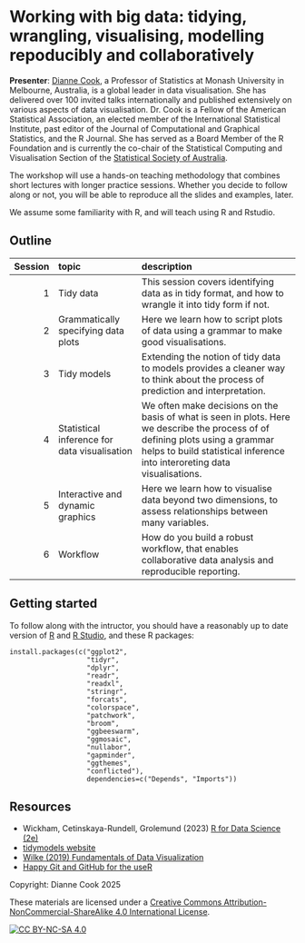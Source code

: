 # Working with big data: tidying, wrangling, visualising, modelling repoducibly and collaboratively

**Presenter**: [Dianne Cook](https://www.dicook.org), a Professor of 
Statistics at Monash University in Melbourne, Australia, is a global leader
in data visualisation. She has delivered over 100 invited talks 
internationally and published extensively on various aspects of data 
visualisation. Dr. Cook is a Fellow of the American Statistical 
Association, an elected member of the International Statistical 
Institute, past editor of the Journal of Computational and Graphical 
Statistics, and the R Journal. She has served as a Board Member of the 
R Foundation and is currently the co-chair of the Statistical Computing 
and Visualisation Section of the [Statistical Society of Australia](https://www.statsoc.org.au).

The workshop will use a hands-on teaching methodology that combines short lectures with 
longer practice sessions. Whether you decide to follow along or not, you will be able to reproduce 
all the slides and examples, later. 

We assume some familiarity with R, and will teach using R and Rstudio.

## Outline

| Session | topic | description |
|------:|:-------|:-------|
| 1  | Tidy data | This session covers identifying data as in tidy format, and how to wrangle it into tidy form if not. |
| 2  | Grammatically specifying data plots | Here we learn how to script plots of data using a grammar to make good visualisations.|
| 3  | Tidy models | Extending the notion of tidy data to models provides a cleaner way to think about the process of prediction and interpretation. |
| 4  | Statistical inference for data visualisation | We often make decisions on the basis of what is seen in plots. Here we describe the process of of defining plots using a grammar helps to build statistical inference into interoreting data visualisations. |
| 5  | Interactive and dynamic graphics | Here we learn how to visualise data beyond two dimensions, to assess relationships between many variables. |
| 6  | Workflow | How do you build a robust workflow, that enables collaborative data analysis and reproducible reporting. |

## Getting started

To follow along with the intructor, you should have a reasonably up to date version of [R](https://cran.r-project.org) and [R Studio](https://posit.co/download/rstudio-desktop/), and these R packages:

```
install.packages(c("ggplot2", 
                   "tidyr", 
                   "dplyr", 
                   "readr", 
                   "readxl",
                   "stringr", 
                   "forcats",
                   "colorspace", 
                   "patchwork",
                   "broom", 
                   "ggbeeswarm", 
                   "ggmosaic",
                   "nullabor", 
                   "gapminder",
                   "ggthemes",
                   "conflicted"), 
                   dependencies=c("Depends", "Imports"))
```

## Resources

- Wickham, Cetinskaya-Rundell, Grolemund (2023) [R for Data Science (2e)](https://r4ds.hadley.nz)
- [tidymodels website](https://www.tidymodels.org)
- [Wilke (2019) Fundamentals of Data Visualization](https://clauswilke.com/dataviz/)
- [Happy Git and GitHub for the useR](https://happygitwithr.com)


Copyright: Dianne Cook 2025

These materials are licensed under a
[Creative Commons Attribution-NonCommercial-ShareAlike 4.0 International License][cc-by-nc-sa].

[![CC BY-NC-SA 4.0][cc-by-nc-sa-image]][cc-by-nc-sa]

[cc-by-nc-sa]: http://creativecommons.org/licenses/by-nc-sa/4.0/
[cc-by-nc-sa-image]: https://licensebuttons.net/l/by-nc-sa/4.0/88x31.png
[cc-by-nc-sa-shield]: https://img.shields.io/badge/License-CC%20BY--NC--SA%204.0-lightgrey.svg

